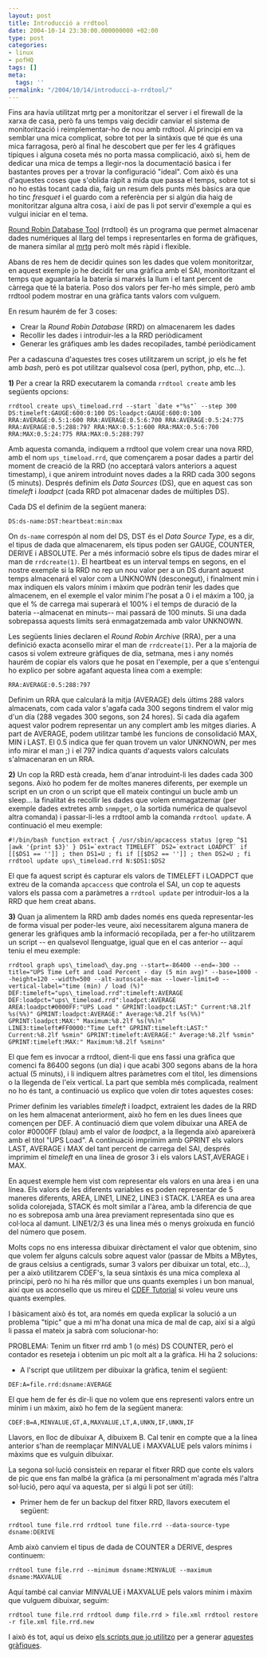```yaml
---
layout: post
title: Introducció a rrdtool
date: 2004-10-14 23:30:00.000000000 +02:00
type: post
categories:
- linux
- pofHQ
tags: []
meta:
  tags: ''
permalink: "/2004/10/14/introducci-a-rrdtool/"
---
```

Fins ara havía utilitzat mrtg per a monitoritzar el server i el firewall de la xarxa de casa, però fa uns temps vaig decidir canviar el sistema de monitorització i reimplementar-ho de nou amb rrdtool. Al principi em va semblar una mica complicat, sobre tot per la sintàxis que té que és una mica farragosa, però al final he descobert que per fer les 4 gràfiques típiques i alguna coseta més no porta massa complicació, això si, hem de dedicar una mica de temps a llegir-nos la documentació basica i fer bastantes proves per a trovar la configuració "ideal". Com això és una d'aquestes coses que s'oblida ràpit a mida que passa el temps, sobre tot si no ho estàs tocant cada dia, faig un resum dels punts més bàsics ara que ho tinc _fresquet_ i el guardo com a referència per si algún dia haig de monitoritzar alguna altra cosa, i així de pas li pot servir d'exemple a qui es vulgui iniciar en el tema.

[Round Robin Database Tool](http://people.ee.ethz.ch/~oetiker/webtools/rrdtool/) (rrdtool) és un programa que permet almacenar dades numériques al llarg del temps i representarles en forma de gràfiques, de manera similar al [mrtg](http://people.ee.ethz.ch/~oetiker/webtools/mrtg/) però molt més ràpid i flexible.

<!--more-->

Abans de res hem de decidir quines son les dades que volem monitoritzar, en aquest exemple jo he decidit fer una gràfica amb el SAI, monitoritzant el temps que aguantaría la batería si marxés la llum i el tant percent de càrrega que té la bateria. Poso dos valors per fer-ho més simple, però amb rrdtool podem mostrar en una gràfica tants valors com vulguem.

En resum haurém de fer 3 coses:

- Crear la _Round Robin Database_ (RRD) on almacenarem les dades
- Recollir les dades i introduir-les a la RRD periòdicament
- Generar les gráfiques amb les dades recopilades, també periòdicament

Per a cadascuna d'aquestes tres coses utilitzarem un script, jo els he fet amb _bash_, però es pot utilitzar qualsevol cosa (perl, python, php, etc...).

**1)** Per a crear la RRD executarem la comanda `rrdtool create` amb les següents opcions:

```
rrdtool create ups\_timeload.rrd --start `date +"%s"` --step 300 DS:timeleft:GAUGE:600:0:100 DS:loadpct:GAUGE:600:0:100 RRA:AVERAGE:0.5:1:600 RRA:AVERAGE:0.5:6:700 RRA:AVERAGE:0.5:24:775 RRA:AVERAGE:0.5:288:797 RRA:MAX:0.5:1:600 RRA:MAX:0.5:6:700 RRA:MAX:0.5:24:775 RRA:MAX:0.5:288:797
```

Amb aquesta comanda, indiquem a rrdtool que volem crear una nova RRD, amb el nom `ups_timeload.rrd`, que començarem a posar dades a partir del moment de creació de la RRD (no acceptará valors anteriors a aquest timestamp), i que anirem introduint noves dades a la RRD cada 300 segons (5 minuts). Després definim els _Data Sources_ (DS), que en aquest cas son _timeleft_ i _loadpct_ (cada RRD pot almacenar dades de múltiples DS).

Cada DS el definim de la següent manera:

```
DS:ds-name:DST:heartbeat:min:max
```

On `ds-name` correspón al nom del DS, DST és el _Data Source Type_, es a dir, el tipus de dada que almacenarem, els tipus poden ser GAUGE, COUNTER, DERIVE i ABSOLUTE. Per a més informació sobre els tipus de dades mirar el man de `rrdcreate(1)`. El heartbeat es un interval temps en segons, en el nostre exemple si la RRD no rep un nou valor per a un DS durant aquest temps almacenará el valor com a UNKNOWN (desconegut), i finalment min i max indiquen els valors mínim i màxim que podràn tenir les dades que almacenem, en el exemple el valor minim l'he posat a 0 i el máxim a 100, ja que el % de carrega mai superarà el 100% i el temps de duració de la bateria --almacenat en minuts-- mai passará de 100 minuts. Si una dada sobrepassa aquests limits será enmagatzemada amb valor UNKNOWN.

Les següents linies declaren el _Round Robin Archive_ (RRA), per a una definició exacta aconsello mirar el man de `rrdcreate(1)`. Per a la majoría de casos si volem extreure gràfiques de dia, setmana, mes i any només haurém de copiar els valors que he posat en l'exemple, per a que s'entengui ho explico per sobre agafant aquesta línea com a exemple:

```
RRA:AVERAGE:0.5:288:797
```

Definim un RRA que calculará la mitja (AVERAGE) dels últims 288 valors almacenats, com cada valor s'agafa cada 300 segons tindrem el valor mig d'un día (288 vegades 300 segons, son 24 hores). Si cada día agafem aquest valor podrem representar un any complert amb les mitges diaries. A part de AVERAGE, podem utilitzar també les funcions de consolidació MAX, MIN i LAST. El 0.5 indica que fer quan trovem un valor UNKNOWN, per mes info mirar el man ;) i el 797 indica quants d'aquests valors calculats s'almacenaran en un RRA.

**2)** Un cop la RRD està creada, hem d'anar introduint-li les dades cada 300 segons. Això ho podem fer de moltes maneres diferents, per exemple un script en un cron o un script que ell mateix contingui un bucle amb un sleep... la finalitat és recollir les dades que volem enmagatzemar (per exemple dades extretes amb `snmpget`, o la sortida numérica de qualsevol altra comanda) i passar-li-les a rrdtool amb la comanda `rrdtool update`. A continuació el meu exemple:

```
#!/bin/bash function extract { /usr/sbin/apcaccess status |grep ^$1 |awk '{print $3}' } DS1=`extract TIMELEFT` DS2=`extract LOADPCT` if [[$DS1 == '']] ; then DS1=U ; fi if [[$DS2 == '']] ; then DS2=U ; fi rrdtool update ups\_timeload.rrd N:$DS1:$DS2
```

El que fa aquest script és capturar els valors de TIMELEFT i LOADPCT que extreu de la comanda `apcaccess` que controla el SAI, un cop te aquests valors els passa com a paràmetres a `rrdtool update` per introduir-los a la RRD que hem creat abans.

**3)** Quan ja alimentem la RRD amb dades només ens queda representar-les de forma visual per poder-les veure, així necessitarem alguna manera de generar les gràfiques amb la informació recopilada, per a fer-ho utilitzarem un script -- en qualsevol llenguatge, igual que en el cas anterior -- aquí teniu el meu exemple:

```
rrdtool graph ups\_timeload\_day.png --start=-86400 --end=-300 --title="UPS Time Left and Load Percent - day (5 min avg)" --base=1000 --height=120 --width=500 --alt-autoscale-max --lower-limit=0 --vertical-label="time (min) / load (%)" DEF:timeleft="ups\_timeload.rrd":timeleft:AVERAGE DEF:loadpct="ups\_timeload.rrd":loadpct:AVERAGE AREA:loadpct#0000FF:"UPS Load " GPRINT:loadpct:LAST:" Current:%8.2lf %s(%%)" GPRINT:loadpct:AVERAGE:" Average:%8.2lf %s(%%)" GPRINT:loadpct:MAX:" Maximum:%8.2lf %s(%%)n" LINE3:timeleft#FF0000:"Time Left" GPRINT:timeleft:LAST:" Current:%8.2lf %smin" GPRINT:timeleft:AVERAGE:" Average:%8.2lf %smin" GPRINT:timeleft:MAX:" Maximum:%8.2lf %sminn"
```

El que fem es invocar a rrdtool, dient-li que ens fassi una gràfica que comenci fa 86400 segons (un dia) i que acabi 300 segons abans de la hora actual (5 minuts), i li indiquem altres paràmetres com el titol, les dimensions o la llegenda de l'eix vertical. La part que sembla més complicada, realment no ho és tant, a continuació us explico que volen dir totes aquestes coses:

Primer definim les variables _timeleft_ i loadpct, extraient les dades de la RRD on les hem almacenat anteriorment, això ho fem en les dues linees que començen per DEF. A continuació diem que volem dibuixar una AREA de color #0000FF (blau) amb el valor de _loadpct_, a la llegenda això apareixerà amb el titol "UPS Load". A continuació imprimim amb GPRINT els valors LAST, AVERAGE i MAX del tant percent de carrega del SAI, després imprimim el _timeleft_ en una línea de grosor 3 i els valors LAST,AVERAGE i MAX.

En aquest exemple hem vist com representar els valors en una àrea i en una línea. Els valors de les diferents variables es poden representar de 5 maneres diferents, AREA, LINE1, LINE2, LINE3 i STACK. L'AREA es una area solida colorejada, STACK és molt similar a l'àrea, amb la diferencia de que no es sobreposa amb una àrea previament representada sino que es col·loca al damunt. LINE1/2/3 és una linea més o menys groixuda en funció del número que posem.

Molts cops no ens interessa dibuixar dirèctament el valor que obtenim, sino que volem fer alguns calculs sobre aquest valor (passar de Mbits a MBytes, de graus celsius a centigrads, sumar 3 valors per dibuixar un total, etc...), per a això utilitzarem CDEF's, la seua sintàxis és una mica complexa al principi, però no hi ha rés millor que uns quants exemples i un bon manual, així que us aconsello que us mireu el [CDEF Tutorial](http://people.ee.ethz.ch/~oetiker/webtools/rrdtool/tutorial/cdeftutorial.html) si voleu veure uns quants exemples.

I bàsicament això és tot, ara només em queda explicar la solució a un problema "tipic" que a mi m'ha donat una mica de mal de cap, així si a algú li passa el mateix ja sabrà com solucionar-ho:

PROBLEMA: Tenim un fitxer rrd amb 1 (o més) DS COUNTER, però el contador es reseteja i obtenim un pic molt alt a la gràfica. Hi ha 2 solucions:

- A l'script que utilitzem per dibuixar la gràfica, tenim el següent:

`DEF:A=file.rrd:dsname:AVERAGE`

El que hem de fer és dir-li que no volem que ens representi valors entre un mínim i un màxim, això ho fem de la següent manera:

`CDEF:B=A,MINVALUE,GT,A,MAXVALUE,LT,A,UNKN,IF,UNKN,IF`

Llavors, en lloc de dibuixar A, dibuixem B. Cal tenir en compte que a la línea anterior s'han de reemplaçar MINVALUE i MAXVALUE pels valors mínims i màxims que es vulguin dibuixar.

La segona sol·lució consisteix en reparar el fitxer RRD que conte els valors de pic que ens fan malbé la gràfica (a mi personalment m'agrada més l'altra sol·lució, pero aquí va aquesta, per si algú li pot ser útil):

- Primer hem de fer un backup del fitxer RRD, llavors executem el següent:

`rrdtool tune file.rrd
rrdtool tune file.rrd --data-source-type dsname:DERIVE`

Amb això canviem el tipus de dada de COUNTER a DERIVE, despres continuem:

`rrdtool tune file.rrd --minimum dsname:MINVALUE --maximum dsname:MAXVALUE`

Aquí també cal canviar MINVALUE i MAXVALUE pels valors mínim i màxim que vulguem dibuixar, seguim:

`
rrdtool tune file.rrd
rrdtool dump file.rrd > file.xml
rrdtool restore -r file.xml file.rrd.new
`

I això és tot, aquí us deixo [els scripts que jo utilitzo](/archives/files/rrdtool-scripts.tgz) per a generar [aquestes gràfiques](/graphs/).

